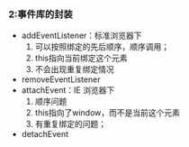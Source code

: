 ### 2:事件库的封装
- addEventListener：标准浏览器下
    1. 可以按照绑定的先后顺序，顺序调用；
    2. this指向当前绑定这个元素
    3. 不会出现重复绑定情况
- removeEventListener
- attachEvent：IE 浏览器下
    1. 顺序问题
    2. this指向了window，而不是当前这个元素
    3. 有重复绑定的问题；
- detachEvent
